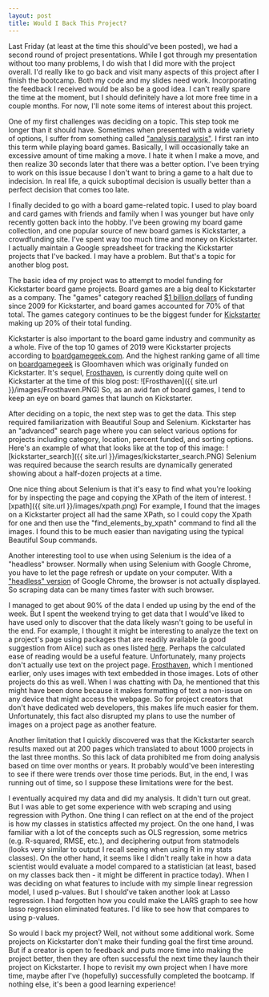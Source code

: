 ```yaml
---
layout: post
title: Would I Back This Project?
---
```


Last Friday (at least at the time this should've been posted), we had a second round of project presentations. While I got through my presentation without too many problems, I do wish that I did more with the project overall. I'd really like to go back and visit many aspects of this project after I finish the bootcamp. Both my code and my slides need work. Incorporating the feedback I received would be also be a good idea. I can't really spare the time at the moment, but I should definitely have a lot more free time in a couple months. For now, I'll note some items of interest about this project.

One of my first challenges was deciding on a topic. This step took me longer than it should have. Sometimes when presented with a wide variety of options, I suffer from something called ["analysis paralysis"](https://en.wikipedia.org/wiki/Analysis_paralysis). I first ran into this term while playing board games. Basically, I will occasionally take an excessive amount of time making a move. I hate it when I make a move, and then realize 30 seconds later that there was a better option. I've been trying to work on this issue because I don't want to bring a game to a halt due to indecision. In real life, a quick suboptimal decision is usually better than a perfect decision that comes too late.

I finally decided to go with a board game-related topic. I used to play board and card games with friends and family when I was younger but have only recently gotten back into the hobby. I've been growing my board game collection, and one popular source of new board games is Kickstarter, a crowdfunding site. I've spent way too much time and money on Kickstarter. I actually maintain a Google spreadsheet for tracking the Kickstarter projects that I've backed. I may have a problem. But that's a topic for another blog post.

The basic idea of my project was to attempt to model funding for Kickstarter board game projects. Board games are a big deal to Kickstarter as a company. The "games" category reached [$1 billion dollars](https://venturebeat.com/2019/04/16/kickstarter-game-projects-top-1-billion-with-tabletop-making-up-69-of-pledges/) of funding since 2009 for Kickstarter, and board games accounted for 70% of that total.  The games category continues to be the biggest funder for [Kickstarter](https://www.kickstarter.com/help/stats) making up 20% of their total funding.

Kickstarter is also important to the board game industry and community as a whole. Five of the top 10 games of 2019 were Kickstarter projects according to [boardgamegeek.com](https://boardgamegeek.com/geeklist/265685/best-games-2019). And the highest ranking game of all time on [boardgamegeek](https://boardgamegeek.com/browse/boardgame) is Gloomhaven which was originally funded on Kickstarter. It's sequel, [Frosthaven](https://www.kickstarter.com/projects/frosthaven/frosthaven), is currently doing quite well on Kickstarter at the time of this blog post:
![Frosthaven]({{ site.url }}/images/Frosthaven.PNG)
So, as an avid fan of board games, I tend to keep an eye on board games that launch on Kickstarter.

After deciding on a topic, the next step was to get the data. This step required familiarization with Beautiful Soup and Selenium. Kickstarter has an "advanced" search page where you can select various options for projects including category, location, percent funded, and sorting options. Here's an example of what that looks like at the top of this image:
![kickstarter_search]({{ site.url }}/images/kickstarter_search.PNG)
Selenium was required because the search results are dynamically generated showing about a half-dozen projects at a time.

One nice thing about Selenium is that it's easy to find what you're looking for by inspecting the page and copying the XPath of the item of interest.
![xpath]({{ site.url }}/images/xpath.png)
For example, I found that the images on a Kickstarter project all had the same XPath, so I could copy the Xpath for one and then use the "find_elements_by_xpath" command to find all the images. I found this to be much easier than navigating using the typical Beautiful Soup commands.

Another interesting tool to use when using Selenium is the idea of a "headless" browser. Normally when using Selenium with Google Chrome, you have to let the page refresh or update on your computer. With a ["headless" version](https://developers.google.com/web/updates/2017/04/headless-chrome) of Google Chrome, the browser is not actually displayed. So scraping data can be many times faster with such browser.

I managed to get about 90% of the data I ended up using by the end of the week. But I spent the weekend trying to get data that I would've liked to have used only to discover that the data likely wasn't going to be useful in the end. For example, I thought it might be interesting to analyze the text on a project's page using packages that are readily available (a good suggestion from Alice) such as ones listed [here](https://pypi.org/project/textstat/). Perhaps the calculated ease of reading would be a useful feature. Unfortunately, many projects don't actually use text on the project page. [Frosthaven](https://www.kickstarter.com/projects/frosthaven/frosthaven), which I mentioned earlier, only uses images with text embedded in those images. Lots of other projects do this as well. When I was chatting with Da, he mentioned that this might have been done because it makes formatting of text a non-issue on any device that might access the webpage. So for project creators that don't have dedicated web developers, this makes life much easier for them. Unfortunately, this fact also disrupted my plans to use the number of images on a project page as another feature.

Another limitation that I quickly discovered was that the Kickstarter search results maxed out at 200 pages which translated to about 1000 projects in the last three months. So this lack of data prohibited me from doing analysis based on time over months or years. It probably would've been interesting to see if there were trends over those time periods. But, in the end, I was running out of time, so I suppose these limitations were for the best.

I eventually acquired my data and did my analysis. It didn't turn out great. But I was able to get some experience with web scraping and using regression with Python. One thing I can reflect on at the end of the project is how my classes in statistics affected my project. On the one hand, I was familiar with a lot of the concepts such as OLS regression, some metrics (e.g. R-squared, RMSE, etc.), and deciphering output from statmodels (looks very similar to output I recall seeing when using R in my stats classes). On the other hand, it seems like I didn't really take in how a data scientist would evaluate a model compared to a statistician (at least, based on my classes back then - it might be different in practice today). When I was deciding on what features to include with my simple linear regression model, I used p-values. But I should've taken another look at Lasso regression. I had forgotten how you could make the LARS graph to see how lasso regression eliminated features. I'd like to see how that compares to using p-values.

So would I back my project? Well, not without some additional work. Some projects on Kickstarter don't make their funding goal the first time around. But if a creator is open to feedback and puts more time into making the project better, then they are often successful the next time they launch their project on Kickstarter. I hope to revisit my own project when I have more time, maybe after I've (hopefully) successfully completed the bootcamp. If nothing else, it's been a good learning experience!
